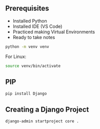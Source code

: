 
## Prerequisites
- Installed Python
- Installed IDE (VS Code)
- Practiced making Virtual Environments
- Ready to take notes

```sh
python -m venv venv
```

For Linux:
```sh
source venv/bin/activate
```

## PIP 

```
pip install Django
```

## Creating a Django Project

```
django-admin startproject core .
```